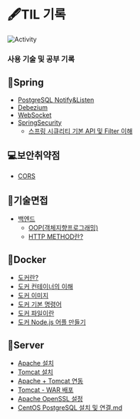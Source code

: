 # 🖋TIL 기록

<span>![Activity](https://img.shields.io/github/last-commit/DuHyeon2/DailyStudy)&nbsp;</span>

### 사용 기술 및 공부 기록

## 📒Spring
- [PostgreSQL Notify&Listen](https://github.com/DuHyeon2/DailyStudy/blob/main/Spring/PostgreSQLListenNotify/PostgreSQLNotifyListen.md)
- [Debezium](https://github.com/DuHyeon2/DailyStudy/blob/main/Spring/Debezium/Debezium.md)
- [WebSocket](https://github.com/DuHyeon2/DailyStudy/blob/main/Spring/WebSocket/WebSocket.md)
- [SpringSecurity](https://github.com/DuHyeon2/DailyStudy/blob/main/Spring/SpringSecurity)
  - [스프링 시큐리티 기본 API 및 Filter 이해](https://github.com/DuHyeon2/TIL/blob/main/Spring/SpringSecurity/스프링%20시큐리티%20기본%20API%20및%20Filter%20이해.md)



## 💻보안취약점
- [CORS](https://github.com/DuHyeon2/DailyStudy/blob/main/SecurityVulnerability/CORS.md) <br>

## 📃기술면접
- [백엔드](https://github.com/DuHyeon2/TIL/blob/main/TechnicalInterview/BackEnd)
  - [OOP(객체지향프로그래밍)](https://github.com/DuHyeon2/TIL/blob/main/TechnicalInterview/BackEnd/OOP(객체지향프로그래밍).md)
  - [HTTP METHOD란?](https://github.com/DuHyeon2/TIL/blob/main/TechnicalInterview/BackEnd/HTTP%20METHOD.md)

## 🐳Docker
- [도커란?](https://github.com/DuHyeon2/TIL/blob/main/Docker/Docker란.md)
- [도커 컨테이너의 이해](https://github.com/DuHyeon2/TIL/blob/main/Docker/도커_컨테이너의_이해.md)
- [도커 이미지](https://github.com/DuHyeon2/TIL/blob/main/Docker/도커_이미지.md)
- [도커 기본 명령어](https://github.com/DuHyeon2/TIL/blob/main/Docker/도커_기본명령어.md)
- [도커 파일이란](https://github.com/DuHyeon2/TIL/blob/main/Docker/도커_파일이란.md)
- [도커 Node.js 어플 만들기](https://github.com/DuHyeon2/TIL/blob/main/Docker/도커_Node.js%20어플%20만들기.md)

## 🔨Server
- [Apache 설치](https://github.com/DuHyeon2/TIL/blob/main/Server/Apache%EC%84%A4%EC%B9%98.md)
- [Tomcat 설치](https://github.com/DuHyeon2/TIL/blob/main/Server/Tomcat%EC%84%A4%EC%B9%98.md)
- [Apache + Tomcat 연동](https://github.com/DuHyeon2/TIL/blob/main/Server/Apache%2BTomcat%20%EC%97%B0%EB%8F%99.md)
- [Tomcat - WAR 배포](https://github.com/DuHyeon2/TIL/blob/main/Server/Tomcat%20War%20%EB%B0%B0%ED%8F%AC.md)
- [Apache OpenSSL 설정](https://github.com/DuHyeon2/TIL/blob/main/Server/Apache%20OpenSSL%20%EC%84%A4%EC%A0%95.md)
- [CentOS PostgreSQL 설치 및 연결.md](https://github.com/DuHyeon2/TIL/blob/main/Server/CentOS%20PostgreSQL%20%EC%84%A4%EC%B9%98%20%EB%B0%8F%20%EC%97%B0%EA%B2%B0.md)